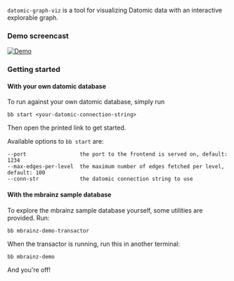 `datomic-graph-viz` is a tool for visualizing Datomic data with an interactive explorable graph. 

### Demo screencast
[![Demo](https://img.youtube.com/vi/ktcxJWeJhP8/0.jpg)](https://www.youtube.com/watch?v=ktcxJWeJhP8)


### Getting started 
#### With your own datomic database 
To run against your own datomic database, simply run 
```shell
bb start <your-datomic-connection-string>
```
Then open the printed link to get started.

Available options to `bb start` are: 
```
--port                 the port to the frontend is served on, default: 1234
--max-edges-per-level  the maximum number of edges fetched per level, default: 100
--conn-str             the datomic connection string to use
```


#### With the mbrainz sample database
To explore the mbrainz sample database yourself, some utilities are provided.
Run:
```shell
bb mbrainz-demo-transactor
```
When the transactor is running, run this in another terminal: 
```shell
bb mbrainz-demo
```
And you're off!
